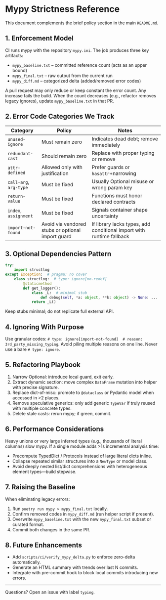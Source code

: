 # Mypy Strictness Reference

This document complements the brief policy section in the main `README.md`.

## 1. Enforcement Model
CI runs mypy with the repository `mypy.ini`. The job produces three key artifacts:
- `mypy_baseline.txt` – committed reference count (acts as an upper bound)
- `mypy_final.txt` – raw output from the current run
- `mypy_diff.md` – categorized delta (added/removed error codes)

A pull request may only reduce or keep constant the error count. Any increase fails the build. When the count decreases (e.g., refactor removes legacy ignores), update `mypy_baseline.txt` in that PR.

## 2. Error Code Categories We Track
| Category | Policy | Notes |
|----------|--------|-------|
| `unused-ignore` | Must remain zero | Indicates dead debt; remove immediately |
| `redundant-cast` | Should remain zero | Replace with proper typing or remove |
| `attr-defined` | Allowed only with justification | Prefer guards or `hasattr`+narrowing |
| `call-arg`, `arg-type` | Must be fixed | Usually Optional misuse or wrong param key |
| `return-value` | Must be fixed | Functions must honor declared contracts |
| `index`, `assignment` | Must be fixed | Signals container shape uncertainty |
| `import-not-found` | Avoid via vendored stubs or optional import guard | If library lacks types, add conditional import with runtime fallback |

## 3. Optional Dependencies Pattern
```python
try:
    import structlog
except Exception:  # pragma: no cover
    class structlog:  # type: ignore[no-redef]
        @staticmethod
        def get_logger():
            class _L:  # minimal stub
                def debug(self, *a: object, **k: object) -> None: ...
            return _L()
```
Keep stubs minimal; do not replicate full external API.

## 4. Ignoring With Purpose
Use granular codes: `# type: ignore[import-not-found]  # reason: 3rd_party_missing_typing`. Avoid piling multiple reasons on one line. Never use a bare `# type: ignore`.

## 5. Refactoring Playbook
1. Narrow Optional: introduce local guard, exit early.
2. Extract dynamic section: move complex `DataFrame` mutation into helper with precise signature.
3. Replace dict-of-misc: promote to `@dataclass` or Pydantic model when accessed in >2 places.
4. Remove speculative generics: only add generic `TypeVar` if truly reused with multiple concrete types.
5. Delete stale casts: rerun mypy; if green, commit.

## 6. Performance Considerations
Heavy unions or very large inferred types (e.g., thousands of literal columns) slow mypy. If a single module adds >1s incremental analysis time:
- Precompute TypedDict / Protocols instead of large literal dicts inline.
- Collapse repeated similar structures into a `NewType` or model class.
- Avoid deeply nested list/dict comprehensions with heterogeneous element types—build stepwise.

## 7. Raising the Baseline
When eliminating legacy errors:
1. Run `poetry run mypy > mypy_final.txt` locally.
2. Confirm removed codes in `mypy_diff.md` (run helper script if present).
3. Overwrite `mypy_baseline.txt` with the new `mypy_final.txt` subset or curated format.
4. Commit both changes in the same PR.

## 8. Future Enhancements
- Add `scripts/ci/verify_mypy_delta.py` to enforce zero-delta automatically.
- Generate an HTML summary with trends over last N commits.
- Integrate with pre-commit hook to block local commits introducing new errors.

---
Questions? Open an issue with label `typing`.
